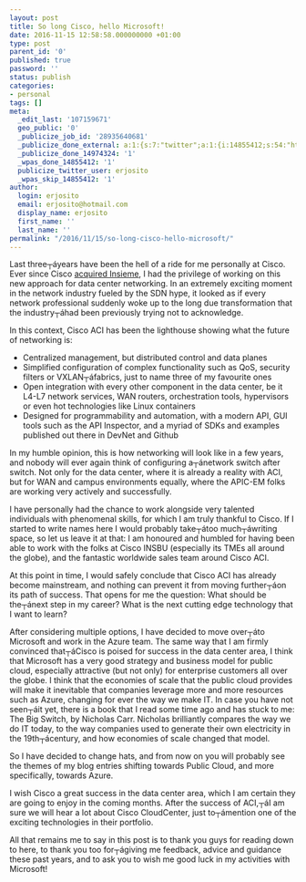 ```yaml
---
layout: post
title: So long Cisco, hello Microsoft!
date: 2016-11-15 12:58:58.000000000 +01:00
type: post
parent_id: '0'
published: true
password: ''
status: publish
categories:
- personal
tags: []
meta:
  _edit_last: '107159671'
  geo_public: '0'
  _publicize_job_id: '28935640681'
  _publicize_done_external: a:1:{s:7:"twitter";a:1:{i:14855412;s:54:"https://twitter.com/erjosito/status/798495509031710720";}}
  _publicize_done_14974324: '1'
  _wpas_done_14855412: '1'
  publicize_twitter_user: erjosito
  _wpas_skip_14855412: '1'
author:
  login: erjosito
  email: erjosito@hotmail.com
  display_name: erjosito
  first_name: ''
  last_name: ''
permalink: "/2016/11/15/so-long-cisco-hello-microsoft/"
---
```

Last three┬áyears have been the hell of a ride for me personally at Cisco. Ever since Cisco [acquired Insieme](https://newsroom.cisco.com/press-release-content?articleId=1298696), I had the privilege of working on this new approach for data center networking. In an extremely exciting moment in the network industry fueled by the SDN hype, it looked as if every network professional suddenly woke up to the long due transformation that the industry┬áhad been previously trying not to acknowledge.

In this context, Cisco ACI has been the lighthouse showing what the future of networking is:

- Centralized management, but distributed control and data planes
- Simplified configuration of complex functionality such as QoS, security filters or VXLAN┬áfabrics, just to name three of my favourite ones
- Open integration with every other component in the data center, be it L4-L7 network services, WAN routers, orchestration tools, hypervisors or even hot technologies like Linux containers
- Designed for programmability and automation, with a modern API, GUI tools such as the API Inspector, and a myriad of SDKs and examples published out there in DevNet and Github

In my humble opinion, this is how networking will look like in a few years, and nobody will ever again think of configuring a┬ánetwork switch after switch. Not only for the data center, where it is already a reality with ACI, but for WAN and campus environments equally, where the APIC-EM folks are working very actively and successfully.

I have personally had the chance to work alongside very talented individuals with phenomenal skills, for which I am truly thankful to Cisco. If I started to write names here I would probably take┬átoo much┬áwriting space, so let us leave it at that: I am honoured and humbled for having been able to work with the folks at Cisco INSBU (especially its TMEs all around the globe), and the fantastic worldwide sales team around Cisco ACI.

At this point in time, I would safely conclude that Cisco ACI has already become mainstream, and nothing can prevent it from moving further┬áon its path of success. That opens for me the question: What should be the┬ánext step in my career? What is the next cutting edge technology that I want to learn?

After considering multiple options, I have decided to move over┬áto Microsoft and work in the Azure team. The same way that I am firmly convinced that┬áCisco is poised for success in the data center area, I think that Microsoft has a very good strategy and business model for public cloud, especially attractive (but not only) for enterprise customers all over the globe. I think that the economies of scale that the public cloud provides will make it inevitable that companies leverage more and more resources such as Azure, changing for ever the way we make IT. In case you have not seen┬áit yet, there is a book that I read some time ago and has stuck to me: The Big Switch, by Nicholas Carr. Nicholas brilliantly compares the way we do IT today, to the way companies used to generate their own electricity in the 19th┬ácentury, and how economies of scale changed that model.

So I have decided to change hats, and from now on you will probably see the themes of my blog entries shifting towards Public Cloud, and more specifically, towards Azure.

I wish Cisco a great success in the data center area, which I am certain they are going to enjoy in the coming months. After the success of ACI,┬áI am sure we will hear a lot about Cisco CloudCenter, just to┬ámention one of the exciting technologies in their portfolio.

All that remains me to say in this post is to thank you guys for reading down to here, to thank you too for┬ágiving me feedback, advice and guidance these past years, and to ask you to wish me good luck in my activities with Microsoft!

